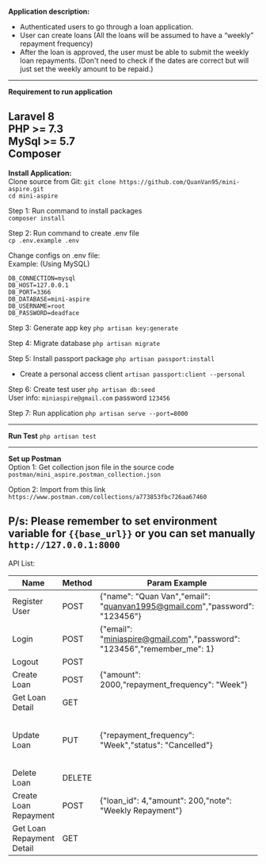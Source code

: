 **Application description:**
- Authenticated users to go through a loan application.
- User can create loans (All the loans will be assumed to have a “weekly” repayment frequency)
- After the loan is approved, the user must be able to submit the weekly loan repayments.
  (Don't need to check if the dates are correct but will just set the weekly amount to be repaid.)
----
**Requirement to run application**

Laravel 8 \
PHP >= 7.3 \
MySql >= 5.7 \
Composer
----
**Install Application:** \
Clone source from Git: `git clone https://github.com/QuanVan95/mini-aspire.git` \
`cd mini-aspire`

Step 1: Run command to install packages\
`composer install`

Step 2: Run command to create .env file\
`cp .env.example .env`

Change configs on .env file: \
Example: (Using MySQL)
```
DB_CONNECTION=mysql
DB_HOST=127.0.0.1
DB_PORT=3366
DB_DATABASE=mini-aspire
DB_USERNAME=root
DB_PASSWORD=deadface
```
Step 3: Generate app key `php artisan key:generate`

Step 4: Migrate database `php artisan migrate`

Step 5: Install passport package `php artisan passport:install`

- Create a personal access client `artisan passport:client --personal`

Step 6: Create test user `php artisan db:seed` \
User info: `miniaspire@gmail.com` password `123456`

Step 7: Run application `php artisan serve --port=8000`

-----
**Run Test** `php artisan test`

-----
**Set up Postman**  
Option 1: Get collection json file in the source code\
`postman/mini_aspire.postman_collection.json`

Option 2: Import from this link
`https://www.postman.com/collections/a773853fbc726aa67460`

P/s: Please remember to set environment variable for `{{base_url}}`
or you can set manually `http://127.0.0.1:8000`
----
API List:

| Name      | Method | Param Example | Note |Endpoint |
| ----------- | ----------- | ----------- | ----------- |----------- |
|   Register User    | POST|{"name": "Quan Van","email": "quanvan1995@gmail.com","password": "123456"} | | /api/v1/auth/register|
|   Login    | POST|{"email": "miniaspire@gmail.com","password": "123456","remember_me": 1} | |/api/v1/auth/login|
|   Logout    | POST| | | /api/v1/auth/logout|
|   Create Loan    | POST| {"amount": 2000,"repayment_frequency": "Week"}| | /api/v1/loans|
|   Get Loan Detail    | GET |  | | /api/v1/loans/{loanId}
|   Update Loan    | PUT | {"repayment_frequency": "Week","status": "Cancelled"}  | Status will be: Open, Approved, Completed, Cancelled  |/api/v1/loans/{loanId}|
|   Delete Loan    | DELETE | | Using soft delete | /api/v1/loans/{loanId}|
|   Create Loan Repayment    | POST | {"loan_id": 4,"amount": 200,"note": "Weekly Repayment"}|  |  /api/v1/repayments|
|   Get Loan Repayment Detail    | GET |  | | /api/v1/repayments/{loanRepaymentId}|